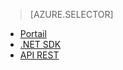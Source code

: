 > [AZURE.SELECTOR]
- [Portail](../articles/media-services-manage-content.md#publish)
- [.NET SDK](../articles/media-services-deliver-streaming-content.md)
- [API REST](../articles/media-services-rest-deliver-streaming-content.md)
<!--HONumber=52--> 
